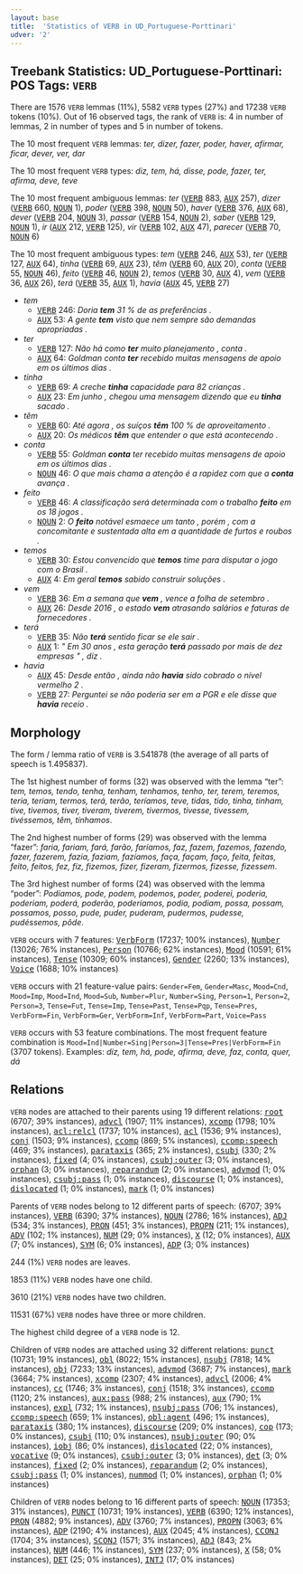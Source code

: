 ```yaml
---
layout: base
title:  'Statistics of VERB in UD_Portuguese-Porttinari'
udver: '2'
---
```


## Treebank Statistics: UD_Portuguese-Porttinari: POS Tags: `VERB`

There are 1576 `VERB` lemmas (11%), 5582 `VERB` types (27%) and 17238 `VERB` tokens (10%).
Out of 16 observed tags, the rank of `VERB` is: 4 in number of lemmas, 2 in number of types and 5 in number of tokens.

The 10 most frequent `VERB` lemmas: <em>ter, dizer, fazer, poder, haver, afirmar, ficar, dever, ver, dar</em>

The 10 most frequent `VERB` types:  <em>diz, tem, há, disse, pode, fazer, ter, afirma, deve, teve</em>

The 10 most frequent ambiguous lemmas: <em>ter</em> (<tt><a href="pt_porttinari-pos-VERB.html">VERB</a></tt> 883, <tt><a href="pt_porttinari-pos-AUX.html">AUX</a></tt> 257), <em>dizer</em> (<tt><a href="pt_porttinari-pos-VERB.html">VERB</a></tt> 660, <tt><a href="pt_porttinari-pos-NOUN.html">NOUN</a></tt> 1), <em>poder</em> (<tt><a href="pt_porttinari-pos-VERB.html">VERB</a></tt> 398, <tt><a href="pt_porttinari-pos-NOUN.html">NOUN</a></tt> 50), <em>haver</em> (<tt><a href="pt_porttinari-pos-VERB.html">VERB</a></tt> 376, <tt><a href="pt_porttinari-pos-AUX.html">AUX</a></tt> 68), <em>dever</em> (<tt><a href="pt_porttinari-pos-VERB.html">VERB</a></tt> 204, <tt><a href="pt_porttinari-pos-NOUN.html">NOUN</a></tt> 3), <em>passar</em> (<tt><a href="pt_porttinari-pos-VERB.html">VERB</a></tt> 154, <tt><a href="pt_porttinari-pos-NOUN.html">NOUN</a></tt> 2), <em>saber</em> (<tt><a href="pt_porttinari-pos-VERB.html">VERB</a></tt> 129, <tt><a href="pt_porttinari-pos-NOUN.html">NOUN</a></tt> 1), <em>ir</em> (<tt><a href="pt_porttinari-pos-AUX.html">AUX</a></tt> 212, <tt><a href="pt_porttinari-pos-VERB.html">VERB</a></tt> 125), <em>vir</em> (<tt><a href="pt_porttinari-pos-VERB.html">VERB</a></tt> 102, <tt><a href="pt_porttinari-pos-AUX.html">AUX</a></tt> 47), <em>parecer</em> (<tt><a href="pt_porttinari-pos-VERB.html">VERB</a></tt> 70, <tt><a href="pt_porttinari-pos-NOUN.html">NOUN</a></tt> 6)

The 10 most frequent ambiguous types:  <em>tem</em> (<tt><a href="pt_porttinari-pos-VERB.html">VERB</a></tt> 246, <tt><a href="pt_porttinari-pos-AUX.html">AUX</a></tt> 53), <em>ter</em> (<tt><a href="pt_porttinari-pos-VERB.html">VERB</a></tt> 127, <tt><a href="pt_porttinari-pos-AUX.html">AUX</a></tt> 64), <em>tinha</em> (<tt><a href="pt_porttinari-pos-VERB.html">VERB</a></tt> 69, <tt><a href="pt_porttinari-pos-AUX.html">AUX</a></tt> 23), <em>têm</em> (<tt><a href="pt_porttinari-pos-VERB.html">VERB</a></tt> 60, <tt><a href="pt_porttinari-pos-AUX.html">AUX</a></tt> 20), <em>conta</em> (<tt><a href="pt_porttinari-pos-VERB.html">VERB</a></tt> 55, <tt><a href="pt_porttinari-pos-NOUN.html">NOUN</a></tt> 46), <em>feito</em> (<tt><a href="pt_porttinari-pos-VERB.html">VERB</a></tt> 46, <tt><a href="pt_porttinari-pos-NOUN.html">NOUN</a></tt> 2), <em>temos</em> (<tt><a href="pt_porttinari-pos-VERB.html">VERB</a></tt> 30, <tt><a href="pt_porttinari-pos-AUX.html">AUX</a></tt> 4), <em>vem</em> (<tt><a href="pt_porttinari-pos-VERB.html">VERB</a></tt> 36, <tt><a href="pt_porttinari-pos-AUX.html">AUX</a></tt> 26), <em>terá</em> (<tt><a href="pt_porttinari-pos-VERB.html">VERB</a></tt> 35, <tt><a href="pt_porttinari-pos-AUX.html">AUX</a></tt> 1), <em>havia</em> (<tt><a href="pt_porttinari-pos-AUX.html">AUX</a></tt> 45, <tt><a href="pt_porttinari-pos-VERB.html">VERB</a></tt> 27)


* <em>tem</em>
  * <tt><a href="pt_porttinari-pos-VERB.html">VERB</a></tt> 246: <em>Doria <b>tem</b> 31 % de as preferências .</em>
  * <tt><a href="pt_porttinari-pos-AUX.html">AUX</a></tt> 53: <em>A gente <b>tem</b> visto que nem sempre são demandas apropriadas .</em>
* <em>ter</em>
  * <tt><a href="pt_porttinari-pos-VERB.html">VERB</a></tt> 127: <em>Não há como <b>ter</b> muito planejamento , conta .</em>
  * <tt><a href="pt_porttinari-pos-AUX.html">AUX</a></tt> 64: <em>Goldman conta <b>ter</b> recebido muitas mensagens de apoio em os últimos dias .</em>
* <em>tinha</em>
  * <tt><a href="pt_porttinari-pos-VERB.html">VERB</a></tt> 69: <em>A creche <b>tinha</b> capacidade para 82 crianças .</em>
  * <tt><a href="pt_porttinari-pos-AUX.html">AUX</a></tt> 23: <em>Em junho , chegou uma mensagem dizendo que eu <b>tinha</b> sacado .</em>
* <em>têm</em>
  * <tt><a href="pt_porttinari-pos-VERB.html">VERB</a></tt> 60: <em>Até agora , os suíços <b>têm</b> 100 % de aproveitamento .</em>
  * <tt><a href="pt_porttinari-pos-AUX.html">AUX</a></tt> 20: <em>Os médicos <b>têm</b> que entender o que está acontecendo .</em>
* <em>conta</em>
  * <tt><a href="pt_porttinari-pos-VERB.html">VERB</a></tt> 55: <em>Goldman <b>conta</b> ter recebido muitas mensagens de apoio em os últimos dias .</em>
  * <tt><a href="pt_porttinari-pos-NOUN.html">NOUN</a></tt> 46: <em>O que mais chama a atenção é a rapidez com que a <b>conta</b> avança .</em>
* <em>feito</em>
  * <tt><a href="pt_porttinari-pos-VERB.html">VERB</a></tt> 46: <em>A classificação será determinada com o trabalho <b>feito</b> em os 18 jogos .</em>
  * <tt><a href="pt_porttinari-pos-NOUN.html">NOUN</a></tt> 2: <em>O <b>feito</b> notável esmaece um tanto , porém , com a concomitante e sustentada alta em a quantidade de furtos e roubos .</em>
* <em>temos</em>
  * <tt><a href="pt_porttinari-pos-VERB.html">VERB</a></tt> 30: <em>Estou convencido que <b>temos</b> time para disputar o jogo com o Brasil .</em>
  * <tt><a href="pt_porttinari-pos-AUX.html">AUX</a></tt> 4: <em>Em geral <b>temos</b> sabido construir soluções .</em>
* <em>vem</em>
  * <tt><a href="pt_porttinari-pos-VERB.html">VERB</a></tt> 36: <em>Em a semana que <b>vem</b> , vence a folha de setembro .</em>
  * <tt><a href="pt_porttinari-pos-AUX.html">AUX</a></tt> 26: <em>Desde 2016 , o estado <b>vem</b> atrasando salários e faturas de fornecedores .</em>
* <em>terá</em>
  * <tt><a href="pt_porttinari-pos-VERB.html">VERB</a></tt> 35: <em>Não <b>terá</b> sentido ficar se ele sair .</em>
  * <tt><a href="pt_porttinari-pos-AUX.html">AUX</a></tt> 1: <em>" Em 30 anos , esta geração <b>terá</b> passado por mais de dez empresas " , diz .</em>
* <em>havia</em>
  * <tt><a href="pt_porttinari-pos-AUX.html">AUX</a></tt> 45: <em>Desde então , ainda não <b>havia</b> sido cobrado o nível vermelho 2 .</em>
  * <tt><a href="pt_porttinari-pos-VERB.html">VERB</a></tt> 27: <em>Perguntei se não poderia ser em a PGR e ele disse que <b>havia</b> receio .</em>

## Morphology

The form / lemma ratio of `VERB` is 3.541878 (the average of all parts of speech is 1.495837).

The 1st highest number of forms (32) was observed with the lemma “ter”: <em>tem, temos, tendo, tenha, tenham, tenhamos, tenho, ter, terem, teremos, teria, teriam, termos, terá, terão, teríamos, teve, tidas, tido, tinha, tinham, tive, tivemos, tiver, tiveram, tiverem, tivermos, tivesse, tivessem, tivéssemos, têm, tínhamos</em>.

The 2nd highest number of forms (29) was observed with the lemma “fazer”: <em>faria, fariam, fará, farão, faríamos, faz, fazem, fazemos, fazendo, fazer, fazerem, fazia, faziam, fazíamos, faça, façam, faço, feita, feitas, feito, feitos, fez, fiz, fizemos, fizer, fizeram, fizermos, fizesse, fizessem</em>.

The 3rd highest number of forms (24) was observed with the lemma “poder”: <em>Podíamos, pode, podem, podemos, poder, poderei, poderia, poderiam, poderá, poderão, poderíamos, podia, podiam, possa, possam, possamos, posso, pude, puder, puderam, pudermos, pudesse, pudéssemos, pôde</em>.

`VERB` occurs with 7 features: <tt><a href="pt_porttinari-feat-VerbForm.html">VerbForm</a></tt> (17237; 100% instances), <tt><a href="pt_porttinari-feat-Number.html">Number</a></tt> (13026; 76% instances), <tt><a href="pt_porttinari-feat-Person.html">Person</a></tt> (10766; 62% instances), <tt><a href="pt_porttinari-feat-Mood.html">Mood</a></tt> (10591; 61% instances), <tt><a href="pt_porttinari-feat-Tense.html">Tense</a></tt> (10309; 60% instances), <tt><a href="pt_porttinari-feat-Gender.html">Gender</a></tt> (2260; 13% instances), <tt><a href="pt_porttinari-feat-Voice.html">Voice</a></tt> (1688; 10% instances)

`VERB` occurs with 21 feature-value pairs: `Gender=Fem`, `Gender=Masc`, `Mood=Cnd`, `Mood=Imp`, `Mood=Ind`, `Mood=Sub`, `Number=Plur`, `Number=Sing`, `Person=1`, `Person=2`, `Person=3`, `Tense=Fut`, `Tense=Imp`, `Tense=Past`, `Tense=Pqp`, `Tense=Pres`, `VerbForm=Fin`, `VerbForm=Ger`, `VerbForm=Inf`, `VerbForm=Part`, `Voice=Pass`

`VERB` occurs with 53 feature combinations.
The most frequent feature combination is `Mood=Ind|Number=Sing|Person=3|Tense=Pres|VerbForm=Fin` (3707 tokens).
Examples: <em>diz, tem, há, pode, afirma, deve, faz, conta, quer, dá</em>


## Relations

`VERB` nodes are attached to their parents using 19 different relations: <tt><a href="pt_porttinari-dep-root.html">root</a></tt> (6707; 39% instances), <tt><a href="pt_porttinari-dep-advcl.html">advcl</a></tt> (1907; 11% instances), <tt><a href="pt_porttinari-dep-xcomp.html">xcomp</a></tt> (1798; 10% instances), <tt><a href="pt_porttinari-dep-acl-relcl.html">acl:relcl</a></tt> (1737; 10% instances), <tt><a href="pt_porttinari-dep-acl.html">acl</a></tt> (1536; 9% instances), <tt><a href="pt_porttinari-dep-conj.html">conj</a></tt> (1503; 9% instances), <tt><a href="pt_porttinari-dep-ccomp.html">ccomp</a></tt> (869; 5% instances), <tt><a href="pt_porttinari-dep-ccomp-speech.html">ccomp:speech</a></tt> (469; 3% instances), <tt><a href="pt_porttinari-dep-parataxis.html">parataxis</a></tt> (365; 2% instances), <tt><a href="pt_porttinari-dep-csubj.html">csubj</a></tt> (330; 2% instances), <tt><a href="pt_porttinari-dep-fixed.html">fixed</a></tt> (4; 0% instances), <tt><a href="pt_porttinari-dep-csubj-outer.html">csubj:outer</a></tt> (3; 0% instances), <tt><a href="pt_porttinari-dep-orphan.html">orphan</a></tt> (3; 0% instances), <tt><a href="pt_porttinari-dep-reparandum.html">reparandum</a></tt> (2; 0% instances), <tt><a href="pt_porttinari-dep-advmod.html">advmod</a></tt> (1; 0% instances), <tt><a href="pt_porttinari-dep-csubj-pass.html">csubj:pass</a></tt> (1; 0% instances), <tt><a href="pt_porttinari-dep-discourse.html">discourse</a></tt> (1; 0% instances), <tt><a href="pt_porttinari-dep-dislocated.html">dislocated</a></tt> (1; 0% instances), <tt><a href="pt_porttinari-dep-mark.html">mark</a></tt> (1; 0% instances)

Parents of `VERB` nodes belong to 12 different parts of speech:  (6707; 39% instances), <tt><a href="pt_porttinari-pos-VERB.html">VERB</a></tt> (6390; 37% instances), <tt><a href="pt_porttinari-pos-NOUN.html">NOUN</a></tt> (2786; 16% instances), <tt><a href="pt_porttinari-pos-ADJ.html">ADJ</a></tt> (534; 3% instances), <tt><a href="pt_porttinari-pos-PRON.html">PRON</a></tt> (451; 3% instances), <tt><a href="pt_porttinari-pos-PROPN.html">PROPN</a></tt> (211; 1% instances), <tt><a href="pt_porttinari-pos-ADV.html">ADV</a></tt> (102; 1% instances), <tt><a href="pt_porttinari-pos-NUM.html">NUM</a></tt> (29; 0% instances), <tt><a href="pt_porttinari-pos-X.html">X</a></tt> (12; 0% instances), <tt><a href="pt_porttinari-pos-AUX.html">AUX</a></tt> (7; 0% instances), <tt><a href="pt_porttinari-pos-SYM.html">SYM</a></tt> (6; 0% instances), <tt><a href="pt_porttinari-pos-ADP.html">ADP</a></tt> (3; 0% instances)

244 (1%) `VERB` nodes are leaves.

1853 (11%) `VERB` nodes have one child.

3610 (21%) `VERB` nodes have two children.

11531 (67%) `VERB` nodes have three or more children.

The highest child degree of a `VERB` node is 12.

Children of `VERB` nodes are attached using 32 different relations: <tt><a href="pt_porttinari-dep-punct.html">punct</a></tt> (10731; 19% instances), <tt><a href="pt_porttinari-dep-obl.html">obl</a></tt> (8022; 15% instances), <tt><a href="pt_porttinari-dep-nsubj.html">nsubj</a></tt> (7818; 14% instances), <tt><a href="pt_porttinari-dep-obj.html">obj</a></tt> (7233; 13% instances), <tt><a href="pt_porttinari-dep-advmod.html">advmod</a></tt> (3687; 7% instances), <tt><a href="pt_porttinari-dep-mark.html">mark</a></tt> (3664; 7% instances), <tt><a href="pt_porttinari-dep-xcomp.html">xcomp</a></tt> (2307; 4% instances), <tt><a href="pt_porttinari-dep-advcl.html">advcl</a></tt> (2006; 4% instances), <tt><a href="pt_porttinari-dep-cc.html">cc</a></tt> (1746; 3% instances), <tt><a href="pt_porttinari-dep-conj.html">conj</a></tt> (1518; 3% instances), <tt><a href="pt_porttinari-dep-ccomp.html">ccomp</a></tt> (1120; 2% instances), <tt><a href="pt_porttinari-dep-aux-pass.html">aux:pass</a></tt> (988; 2% instances), <tt><a href="pt_porttinari-dep-aux.html">aux</a></tt> (790; 1% instances), <tt><a href="pt_porttinari-dep-expl.html">expl</a></tt> (732; 1% instances), <tt><a href="pt_porttinari-dep-nsubj-pass.html">nsubj:pass</a></tt> (706; 1% instances), <tt><a href="pt_porttinari-dep-ccomp-speech.html">ccomp:speech</a></tt> (659; 1% instances), <tt><a href="pt_porttinari-dep-obl-agent.html">obl:agent</a></tt> (496; 1% instances), <tt><a href="pt_porttinari-dep-parataxis.html">parataxis</a></tt> (380; 1% instances), <tt><a href="pt_porttinari-dep-discourse.html">discourse</a></tt> (209; 0% instances), <tt><a href="pt_porttinari-dep-cop.html">cop</a></tt> (173; 0% instances), <tt><a href="pt_porttinari-dep-csubj.html">csubj</a></tt> (110; 0% instances), <tt><a href="pt_porttinari-dep-nsubj-outer.html">nsubj:outer</a></tt> (90; 0% instances), <tt><a href="pt_porttinari-dep-iobj.html">iobj</a></tt> (86; 0% instances), <tt><a href="pt_porttinari-dep-dislocated.html">dislocated</a></tt> (22; 0% instances), <tt><a href="pt_porttinari-dep-vocative.html">vocative</a></tt> (9; 0% instances), <tt><a href="pt_porttinari-dep-csubj-outer.html">csubj:outer</a></tt> (3; 0% instances), <tt><a href="pt_porttinari-dep-det.html">det</a></tt> (3; 0% instances), <tt><a href="pt_porttinari-dep-fixed.html">fixed</a></tt> (2; 0% instances), <tt><a href="pt_porttinari-dep-reparandum.html">reparandum</a></tt> (2; 0% instances), <tt><a href="pt_porttinari-dep-csubj-pass.html">csubj:pass</a></tt> (1; 0% instances), <tt><a href="pt_porttinari-dep-nummod.html">nummod</a></tt> (1; 0% instances), <tt><a href="pt_porttinari-dep-orphan.html">orphan</a></tt> (1; 0% instances)

Children of `VERB` nodes belong to 16 different parts of speech: <tt><a href="pt_porttinari-pos-NOUN.html">NOUN</a></tt> (17353; 31% instances), <tt><a href="pt_porttinari-pos-PUNCT.html">PUNCT</a></tt> (10731; 19% instances), <tt><a href="pt_porttinari-pos-VERB.html">VERB</a></tt> (6390; 12% instances), <tt><a href="pt_porttinari-pos-PRON.html">PRON</a></tt> (4882; 9% instances), <tt><a href="pt_porttinari-pos-ADV.html">ADV</a></tt> (3760; 7% instances), <tt><a href="pt_porttinari-pos-PROPN.html">PROPN</a></tt> (3063; 6% instances), <tt><a href="pt_porttinari-pos-ADP.html">ADP</a></tt> (2190; 4% instances), <tt><a href="pt_porttinari-pos-AUX.html">AUX</a></tt> (2045; 4% instances), <tt><a href="pt_porttinari-pos-CCONJ.html">CCONJ</a></tt> (1704; 3% instances), <tt><a href="pt_porttinari-pos-SCONJ.html">SCONJ</a></tt> (1571; 3% instances), <tt><a href="pt_porttinari-pos-ADJ.html">ADJ</a></tt> (843; 2% instances), <tt><a href="pt_porttinari-pos-NUM.html">NUM</a></tt> (446; 1% instances), <tt><a href="pt_porttinari-pos-SYM.html">SYM</a></tt> (237; 0% instances), <tt><a href="pt_porttinari-pos-X.html">X</a></tt> (58; 0% instances), <tt><a href="pt_porttinari-pos-DET.html">DET</a></tt> (25; 0% instances), <tt><a href="pt_porttinari-pos-INTJ.html">INTJ</a></tt> (17; 0% instances)

